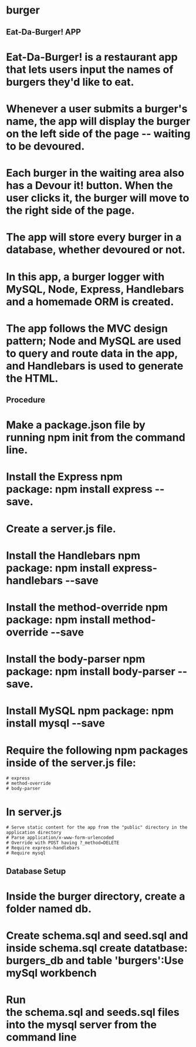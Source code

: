 # burger

## Eat-Da-Burger! APP

# Eat-Da-Burger! is a restaurant app that lets users input the names of burgers they'd like to eat. 
# Whenever a user submits a burger's name, the app will display the burger on the left side of the page -- waiting to be devoured.
# Each burger in the waiting area also has a Devour it! button. When the user clicks it, the burger will move to the right side of the page.
# The app will store every burger in a database, whether devoured or not.
# In this app, a burger logger with MySQL, Node, Express, Handlebars and a homemade ORM is created.
# The app follows the MVC design pattern; Node and MySQL are used to query and route data in the app, and Handlebars is used to generate the HTML.

## Procedure
# Make a package.json file by running npm init from the command line.
# Install the Express npm package: npm install express --save.
# Create a server.js file.
# Install the Handlebars npm package: npm install express-handlebars --save
# Install the method-override npm package: npm install method-override --save
# Install the body-parser npm package: npm install body-parser --save.
# Install MySQL npm package: npm install mysql --save
# Require the following npm packages inside of the server.js file:
	# express
	# method-override
	# body-parser
# In server.js 
	# Serve static content for the app from the "public" directory in the application directory
	# Parse application/x-www-form-urlencoded
	# Override with POST having ?_method=DELETE
	# Require express-handlebars
	# Require mysql
## Database Setup
# Inside the burger directory, create a folder named db.
# Create schema.sql and seed.sql and inside schema.sql create datatbase: burgers_db and table 'burgers':Use mySql workbench
# Run the schema.sql and seeds.sql files into the mysql server from the command line